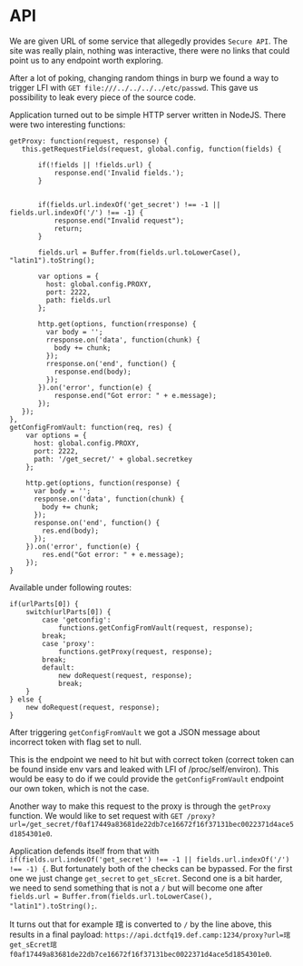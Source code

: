 # API
We are given URL of some service that allegedly provides `Secure API`.
The site was really plain, nothing was interactive, there were no links that could point us to any endpoint worth exploring.

After a lot of poking, changing random things in burp we found a way to trigger LFI with `GET file:///../../../../etc/passwd`. This gave us possibility to leak every piece of the source code.

Application turned out to be simple HTTP server written in NodeJS. There were two interesting functions:

```
getProxy: function(request, response) {
   this.getRequestFields(request, global.config, function(fields) {

       if(!fields || !fields.url) {
           response.end('Invalid fields.');
       }


       if(fields.url.indexOf('get_secret') !== -1 || fields.url.indexOf('/') !== -1) {
           response.end("Invalid request");
           return;
       }
       
       fields.url = Buffer.from(fields.url.toLowerCase(), "latin1").toString();

       var options = {
         host: global.config.PROXY,
         port: 2222,
         path: fields.url
       };

       http.get(options, function(rresponse) {
         var body = '';
         rresponse.on('data', function(chunk) {
           body += chunk;
         });
         rresponse.on('end', function() {
           response.end(body);
         });
       }).on('error', function(e) {
           response.end("Got error: " + e.message);
       }); 
   });
},
getConfigFromVault: function(req, res) {
    var options = {
      host: global.config.PROXY,
      port: 2222,
      path: '/get_secret/' + global.secretkey
    };

    http.get(options, function(response) {
      var body = '';
      response.on('data', function(chunk) {
        body += chunk;
      });
      response.on('end', function() {
        res.end(body);
      });
    }).on('error', function(e) {
        res.end("Got error: " + e.message);
    }); 
}
```


Available under following routes:

```
if(urlParts[0]) {
    switch(urlParts[0]) {
        case 'getconfig':
            functions.getConfigFromVault(request, response);
        break;
        case 'proxy':
            functions.getProxy(request, response);
        break;
        default:
            new doRequest(request, response);
            break;
    }
} else {
    new doRequest(request, response);
}

```

After triggering `getConfigFromVault` we got a JSON message about incorrect token with flag set to null.

This is the endpoint we need to hit but with correct token (correct token can be found inside env vars and leaked with LFI of /proc/self/environ). This would be easy to do if we could provide the `getConfigFromVault` endpoint our own token, which is not the case.

Another way to make this request to the proxy is through the `getProxy` function. We would like to set request with `GET /proxy?url=/get_secret/f0af17449a83681de22db7ce16672f16f37131bec0022371d4ace5d1854301e0`. 

Application defends itself from that with `if(fields.url.indexOf('get_secret') !== -1 || fields.url.indexOf('/') !== -1) {`.
But fortunately both of the checks can be bypassed. For the first one we just change `get_secret` to `get_sEcret`. Second one is a bit harder, we need to send something that is not a `/` but will become one after `fields.url = Buffer.from(fields.url.toLowerCase(), "latin1").toString();`.

It turns out that for example 琯 is converted to `/` by the line above, this results in a final payload: `https://api.dctfq19.def.camp:1234/proxy?url=琯get_sEcret琯f0af17449a83681de22db7ce16672f16f37131bec0022371d4ace5d1854301e0`.
